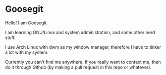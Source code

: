 # Goosegit

Hello! I am Goosegit.

I am learning GNU/Linux and system administration, and some other nerd stuff.

I use Arch Linux with dwm as my window manager, therefore I have to tinker a lot with my system.

Currently you can't find me anywhere. If you really want to contact me, then do it through Github (by making a pull request in this repo or whatever).
